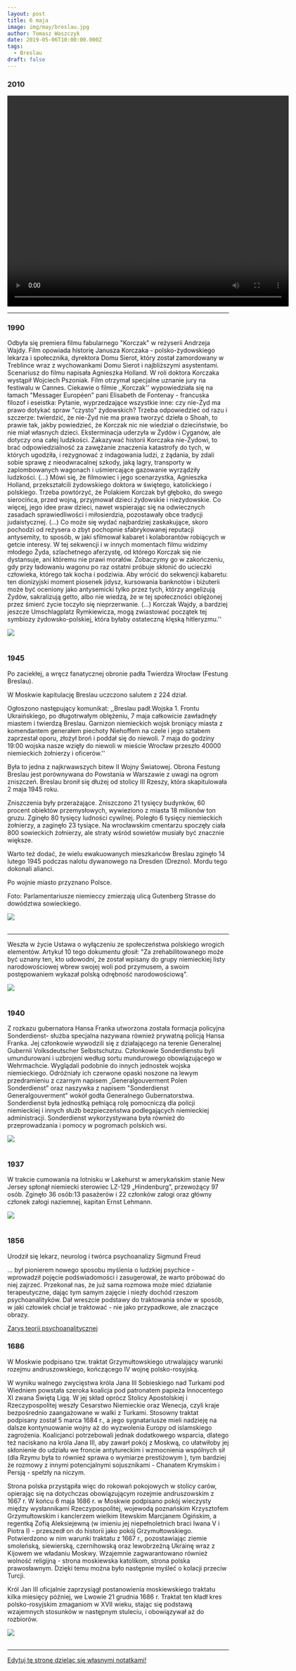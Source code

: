 ```yaml
---
layout: post
title: 6 maja
image: img/may/breslau.jpg
author: Tomasz Waszczyk
date: 2019-05-06T10:00:00.000Z
tags:
  - Breslau
draft: false
---
```


### 2010

<video width="640" height="480" controls>
  <source src="./movies/may/StockMarketCrash- Flash Crash May 6,2010.mp4" type="video/mp4">
Your browser does not support the video tag.
</video>

---

### 1990

Odbyła się premiera filmu fabularnego "Korczak" w reżyserii Andrzeja Wajdy. Film opowiada historię Janusza Korczaka - polsko-żydowskiego lekarza i społecznika, dyrektora Domu Sierot, który został zamordowany w Treblince wraz z wychowankami Domu Sierot i najbliższymi asystentami.
Scenariusz do filmu napisała Agnieszka Holland.
W roli doktora Korczaka wystąpił Wojciech Pszoniak.
Film otrzymał specjalne uznanie jury na festiwalu w Cannes.
Ciekawie o filmie ,,Korczak'' wypowiedziała się na łamach "Messager Européen" pani Elisabeth de Fontenay - francuska filozof i eseistka:
Pytanie, wyprzedzające wszystkie inne: czy nie-Żyd ma prawo dotykać spraw "czysto" żydowskich? Trzeba odpowiedzieć od razu i szczerze: twierdzić, że nie-Żyd nie ma prawa tworzyć dzieła o Shoah, to prawie tak, jakby powiedzieć, że Korczak nic nie wiedział o dzieciństwie, bo nie miał własnych dzieci. Eksterminacja uderzyła w Żydów i Cyganów, ale dotyczy ona całej ludzkości. Zakazywać historii Korczaka nie-Żydowi, to brać odpowiedzialność za zawężanie znaczenia katastrofy do tych, w których ugodziła, i rezygnować z indagowania ludzi, z żądania, by zdali sobie sprawę z nieodwracalnej szkody, jaką lagry, transporty w zaplombowanych wagonach i uśmiercające gazowanie wyrządziły ludzkości. (...) Mówi się, że filmowiec i jego scenarzystka, Agnieszka Holland, przekształcili żydowskiego doktora w świętego, katolickiego i polskiego. Trzeba powtórzyć, że Polakiem Korczak był głęboko, do swego sierocińca, przed wojną, przyjmował dzieci żydowskie i nieżydowskie. Co więcej, jego idee praw dzieci, nawet wspierając się na odwiecznych zasadach sprawiedliwości i miłosierdzia, pozostawały obce tradycji judaistycznej. (...) Co może się wydać najbardziej zaskakujące, skoro pochodzi od reżysera o zbyt pochopnie sfabrykowanej reputacji antysemity, to sposób, w jaki sfilmował kabaret i kolaborantów robiących w getcie interesy. W tej sekwencji i w innych momentach filmu widzimy młodego Żyda, szlachetnego aferzystę, od którego Korczak się nie dystansuje, ani któremu nie prawi morałów. Zobaczymy go w zakończeniu, gdy przy ładowaniu wagonu po raz ostatni próbuje skłonić do ucieczki człowieka, którego tak kocha i podziwia. Aby wrócić do sekwencji kabaretu: ten dionizyjski moment piosenek jidysz, kursowania banknotów i biżuterii może być oceniony jako antysemicki tylko przez tych, którzy angelizują Żydów, sakralizują getto, albo nie wiedzą, że w tej społeczności oblężonej przez śmierć życie toczyło się nieprzerwanie. (...) Korczak Wajdy, a bardziej jeszcze Umschlagplatz Rymkiewicza, mogą zwiastować początek tej symbiozy żydowsko-polskiej, która byłaby ostateczną klęską hitleryzmu.''

<img src="./img/may/korczak.jpg"><br><br>

### 1945

Po zaciekłej, a wręcz fanatycznej obronie padła Twierdza Wrocław (Festung Breslau).

W Moskwie kapitulację Breslau uczczono salutem z 224 dział.

Ogłoszono następujący komunikat: ,,Breslau padł.Wojska 1. Frontu Ukraińskiego, po długotrwałym oblężeniu, 7 maja całkowicie zawładnęły miastem i twierdzą Breslau. Garnizon niemieckich wojsk broniący miasta z komendantem generałem piechoty Niehoffem na czele i jego sztabem zaprzestał oporu, złożył broń i poddał się do niewoli. 7 maja do godziny 19:00 wojska nasze wzięły do niewoli w mieście Wrocław przeszło 40000 niemieckich żołnierzy i oficerów.''

Była to jedna z najkrwawszych bitew II Wojny Światowej. Obrona Festung Breslau jest porównywana do Powstania w Warszawie z uwagi na ogrom zniszczeń. Breslau bronił się dłużej od stolicy III Rzeszy, która skapitulowała 2 maja 1945 roku.

Zniszczenia były przerażające. Zniszczono 21 tysięcy budynków, 60 procent obiektów przemysłowych, wywieziono z miasta 18 milionów ton gruzu.
Zginęło 80 tysięcy ludności cywilnej. Poległo 6 tysięcy niemieckich żołnierzy, a zaginęło 23 tysiące. Na wrocławskim cmentarzu spoczęły ciała 800 sowieckich żołnierzy, ale straty wśród sowietów musiały być znacznie większe.

Warto też dodać, że wielu ewakuowanych mieszkańców Breslau zginęło 14 lutego 1945 podczas nalotu dywanowego na Dresden (Drezno). Mordu tego dokonali alianci.

Po wojnie miasto przyznano Polsce.

Foto: Parlamentariusze niemieccy zmierzają ulicą Gutenberg Strasse do dowództwa sowieckiego.

<img src="./img/may/breslau.jpg"><br><br>

---

Weszła w życie Ustawa o wyłączeniu ze społeczeństwa polskiego wrogich elementów.
Artykuł 10 tego dokumentu głosił:
"Za zrehabilitowanego może być uznany ten, kto udowodni, że został wpisany do grupy niemieckiej listy narodowościowej wbrew swojej woli pod przymusem, a swoim postępowaniem wykazał polską odrębność narodowościową".

<img src="./img/may/ausweis.jpg"><br><br>

### 1940

Z rozkazu gubernatora Hansa Franka utworzona została formacja policyjna Sonderdienst- służba specjalna nazywana również prywatną policją Hansa Franka. Jej członkowie wywodzili się z działającego na terenie Generalnej Gubernii Volksdeutscher Selbstschutzu.
Członkowie Sonderdienstu byli umundurowani i uzbrojeni według sortu mundurowego obowiązującego w Wehrmachcie. Wyglądali podobnie do innych jednostek wojska niemieckiego. Odróżniały ich czerwone opaski noszone na lewym przedramieniu z czarnym napisem „Generalgouverment Polen Sonderdienst” oraz naszywka z napisem "Sonderdienst Generalgouverment" wokół godła Generalnego Gubernatorstwa.
Sonderdienst była jednostką pełniącą rolę pomocniczą dla policji niemieckiej i innych służb bezpieczeństwa podlegających niemieckiej administracji.
Sonderdienst wykorzystywana była również do przeprowadzania i pomocy w pogromach polskich wsi.

<img src="./img/may/sonderdienst.jpg"><br><br>

### 1937

W trakcie cumowania na lotnisku w Lakehurst w amerykańskim stanie New Jersey spłonął niemiecki sterowiec LZ-129 „Hindenburg”, przewożący 97 osób. Zginęło 36 osób:13 pasażerów i 22 członków załogi oraz główny członek załogi naziemnej, kapitan Ernst Lehmann.

<img src="./img/may/hindenburg.jpg"><br><br>

### 1856

Urodził się lekarz, neurolog i twórca psychoanalizy Sigmund Freud

... był pionierem nowego sposobu myślenia o ludzkiej psychice - wprowadził pojęcie podświadomości i zasugerował, że warto próbować do niej zajrzeć. Przekonał nas, że już sama rozmowa może mieć działanie terapeutyczne, dając tym samym zajęcie i niezły dochód rzeszom psychoanalityków. Dał wreszcie podstawy do traktowania snów w sposób, w jaki człowiek chciał je traktować - nie jako przypadkowe, ale znaczące obrazy.

<a href="./documents/may/01_01_Czernianin-W_Czernianin-H_Zarys-teorii-psychoanalitycznej.pdf" target="_blank">Zarys teorii psychoanalitycznej</a>

### 1686

W Moskwie podpisano tzw. traktat Grzymułtowskiego utrwalający warunki rozejmu andruszowskiego, kończącego IV wojnę polsko-rosyjską.

W wyniku walnego zwycięstwa króla Jana III Sobieskiego nad Turkami pod Wiedniem powstała szeroka koalicja pod patronatem papieża Innocentego XI zwana Świętą Ligą. W jej skład oprócz Stolicy Apostolskiej i Rzeczypospolitej weszły Cesarstwo Niemieckie oraz Wenecja, czyli kraje bezpośrednio zaangażowane w walki z Turkami. Stosowny traktat podpisany został 5 marca 1684 r., a jego sygnatariusze mieli nadzieję na dalsze kontynuowanie wojny aż do wyzwolenia Europy od islamskiego zagrożenia. Koalicjanci potrzebowali jednak dodatkowego wsparcia, dlatego też naciskano na króla Jana III, aby zawarł pokój z Moskwą, co ułatwiłoby jej skłonienie do udziału we froncie antytureckim i wzmocnienia wspólnych sił (dla Rzymu była to również sprawa o wymiarze prestiżowym ), tym bardziej że rozmowy z innymi potencjalnymi sojusznikami - Chanatem Krymskim i Persją - spełzły na niczym.

Strona polska przystąpiła więc do rokowań pokojowych w stolicy carów, opierając się na dotychczas obowiązującym rozejmie andruszowskim z 1667 r. W końcu 6 maja 1686 r. w Moskwie podpisano pokój wieczysty między wysłannikami Rzeczypospolitej, wojewodą poznańskim Krzysztofem Grzymułtowskim i kanclerzem wielkim litewskim Marcjanem Ogińskim, a regentką Zofią Aleksiejewną (w imieniu jej niepełnoletnich braci Iwana V i Piotra I) - przeszedł on do historii jako pokój Grzymułtowskiego. Potwierdzono w nim warunki traktatu z 1667 r., pozostawiając ziemie smoleńską, siewierską, czernihowską oraz lewobrzeżną Ukrainę wraz z Kijowem we władaniu Moskwy. Wzajemnie zagwarantowano również wolność religijną - strona moskiewska katolikom, strona polska prawosławnym. Dzięki temu można było następnie myśleć o kolacji przeciw Turcji.

Król Jan III oficjalnie zaprzysiągł postanowienia moskiewskiego traktatu kilka miesięcy później, we Lwowie 21 grudnia 1686 r. Traktat ten kładł kres polsko-rosyjskim zmaganiom w XVII wieku, stając się podstawą wzajemnych stosunków w następnym stuleciu, i obowiązywał aż do rozbiorów.

<img src="./img/may/grzymultowski.jpg"><br><br>

---

<a href="https://github.com/TomaszWaszczyk/historia.waszczyk.com/edit/master/src/content/may-6.md" target="_blank">Edytuj tę stronę dzieląc się własnymi notatkami!</a>
